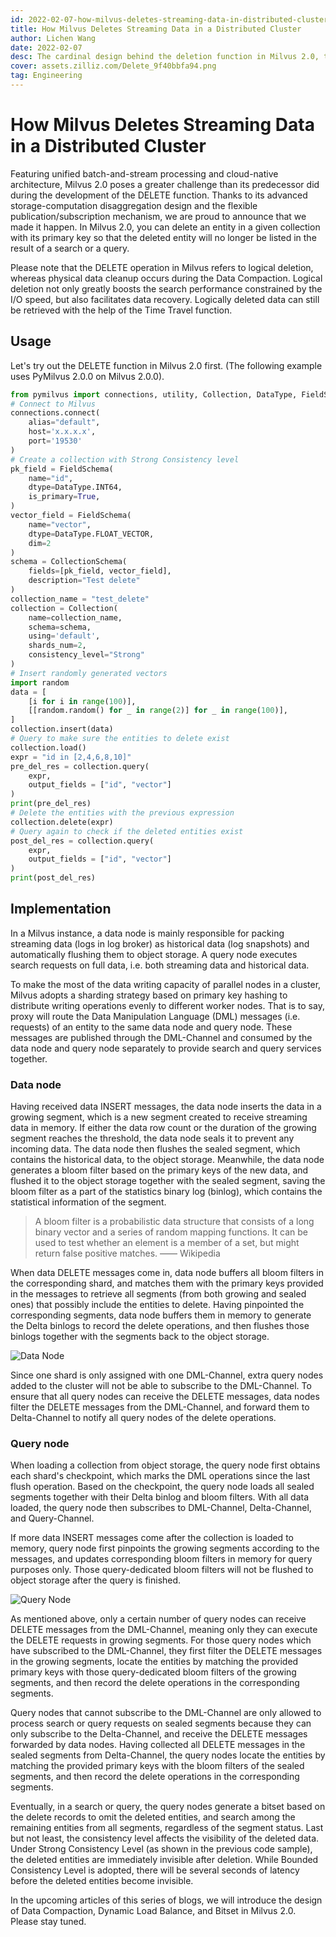 ```yaml
---
id: 2022-02-07-how-milvus-deletes-streaming-data-in-distributed-cluster.md
title: How Milvus Deletes Streaming Data in a Distributed Cluster
author: Lichen Wang
date: 2022-02-07
desc: The cardinal design behind the deletion function in Milvus 2.0, the world's most advanced vector database.
cover: assets.zilliz.com/Delete_9f40bbfa94.png
tag: Engineering
---
```


# How Milvus Deletes Streaming Data in a Distributed Cluster

Featuring unified batch-and-stream processing and cloud-native architecture, Milvus 2.0 poses a greater challenge than its predecessor did during the development of the DELETE function. Thanks to its advanced storage-computation disaggregation design and the flexible publication/subscription mechanism, we are proud to announce that we made it happen. In Milvus 2.0, you can delete an entity in a given collection with its primary key so that the deleted entity will no longer be listed in the result of a search or a query.

Please note that the DELETE operation in Milvus refers to logical deletion, whereas physical data cleanup occurs during the Data Compaction. Logical deletion not only greatly boosts the search performance constrained by the I/O speed, but also facilitates data recovery. Logically deleted data can still be retrieved with the help of the Time Travel function.

## Usage

Let's try out the DELETE function in Milvus 2.0 first. (The following example uses PyMilvus 2.0.0 on Milvus 2.0.0).

```python
from pymilvus import connections, utility, Collection, DataType, FieldSchema, CollectionSchema
# Connect to Milvus
connections.connect(
    alias="default", 
    host='x.x.x.x', 
    port='19530'
)
# Create a collection with Strong Consistency level
pk_field = FieldSchema(
    name="id", 
    dtype=DataType.INT64, 
    is_primary=True, 
)
vector_field = FieldSchema(
    name="vector", 
    dtype=DataType.FLOAT_VECTOR, 
    dim=2
)
schema = CollectionSchema(
    fields=[pk_field, vector_field], 
    description="Test delete"
)
collection_name = "test_delete"
collection = Collection(
    name=collection_name, 
    schema=schema, 
    using='default', 
    shards_num=2,
    consistency_level="Strong"
)
# Insert randomly generated vectors
import random
data = [
    [i for i in range(100)],
    [[random.random() for _ in range(2)] for _ in range(100)],
]
collection.insert(data)
# Query to make sure the entities to delete exist
collection.load()
expr = "id in [2,4,6,8,10]"
pre_del_res = collection.query(
    expr,
    output_fields = ["id", "vector"]
)
print(pre_del_res)
# Delete the entities with the previous expression
collection.delete(expr)
# Query again to check if the deleted entities exist
post_del_res = collection.query(
    expr,
    output_fields = ["id", "vector"]
)
print(post_del_res)
```

## Implementation

In a Milvus instance, a data node is mainly responsible for packing streaming data (logs in log broker) as historical data (log snapshots) and automatically flushing them to object storage. A query node executes search requests on full data, i.e. both streaming data and historical data.

To make the most of the data writing capacity of parallel nodes in a cluster, Milvus adopts a sharding strategy based on primary key hashing to distribute writing operations evenly to different worker nodes. That is to say, proxy will route the Data Manipulation Language (DML) messages (i.e. requests) of an entity to the same data node and query node. These messages are published through the DML-Channel and consumed by the data node and query node separately to provide search and query services together.

### Data node

Having received data INSERT messages, the data node inserts the data in a growing segment, which is a new segment created to receive streaming data in memory. If either the data row count or the duration of the growing segment reaches the threshold, the data node seals it to prevent any incoming data. The data node then flushes the sealed segment, which contains the historical data, to the object storage. Meanwhile, the data node generates a bloom filter based on the primary keys of the new data, and flushed it to the object storage together with the sealed segment, saving the bloom filter as a part of the statistics binary log (binlog), which contains the statistical information of the segment.

> A bloom filter is a probabilistic data structure that consists of a long binary vector and a series of random mapping functions. It can be used to test whether an element is a member of a set, but might return false positive matches.           —— Wikipedia

When data DELETE messages come in, data node buffers all bloom filters in the corresponding shard, and matches them with the primary keys provided in the messages to retrieve all segments (from both growing and sealed ones) that possibly include the entities to delete. Having pinpointed the corresponding segments, data node buffers them in memory to generate the Delta binlogs to record the delete operations, and then flushes those binlogs together with the segments back to the object storage.

![Data Node](https://assets.zilliz.com/data_node_2397ad70c3.png "DELETE workflow in data node")

Since one shard is only assigned with one DML-Channel, extra query nodes added to the cluster will not be able to subscribe to the DML-Channel. To ensure that all query nodes can receive the DELETE messages, data nodes filter the DELETE messages from the DML-Channel, and forward them to Delta-Channel to notify all query nodes of the delete operations.

### Query node

When loading a collection from object storage, the query node first obtains each shard's checkpoint, which marks the DML operations since the last flush operation. Based on the checkpoint, the query node loads all sealed segments together with their Delta binlog and bloom filters. With all data loaded, the query node then subscribes to DML-Channel, Delta-Channel, and Query-Channel.

If more data INSERT messages come after the collection is loaded to memory, query node first pinpoints the growing segments according to the messages, and updates corresponding bloom filters in memory for query purposes only. Those query-dedicated bloom filters will not be flushed to object storage after the query is finished.

![Query Node](https://assets.zilliz.com/query_node_a78b1d664f.png "DELETE workflow in query node")

As mentioned above, only a certain number of query nodes can receive DELETE messages from the DML-Channel, meaning only they can execute the DELETE requests in growing segments. For those query nodes which have subscribed to the DML-Channel, they first filter the DELETE messages in the growing segments, locate the entities by matching the provided primary keys with those query-dedicated bloom filters of the growing segments, and then record the delete operations in the corresponding segments. 

Query nodes that cannot subscribe to the DML-Channel are only allowed to process search or query requests on sealed segments because they can only subscribe to the Delta-Channel, and receive the DELETE messages forwarded by data nodes. Having collected all DELETE messages in the sealed segments from Delta-Channel, the query nodes locate the entities by matching the provided primary keys with the bloom filters of the sealed segments, and then record the delete operations in the corresponding segments.

Eventually, in a search or query, the query nodes generate a bitset based on the delete records to omit the deleted entities, and search among the remaining entities from all segments, regardless of the segment status. Last but not least, the consistency level affects the visibility of the deleted data. Under Strong Consistency Level (as shown in the previous code sample), the deleted entities are immediately invisible after deletion. While Bounded Consistency Level is adopted, there will be several seconds of latency before the deleted entities become invisible.

In the upcoming articles of this series of blogs, we will introduce the design of Data Compaction, Dynamic Load Balance, and Bitset in Milvus 2.0. Please stay tuned.
